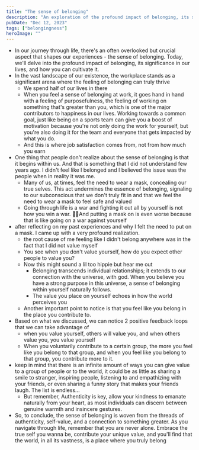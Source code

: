 ```yaml
---
title: "The sense of belonging"
description: "An exploration of the profound impact of belonging, its significance in our lives, and how you can cultivate it"
pubDate: "Dec 12, 2023"
tags: ["belongingness"]
heroImage: ""
---
```



- In our journey through life, there's an often overlooked but crucial aspect that shapes our experiences - the sense of belonging. Today, we'll delve into the profound impact of belonging, its significance in our lives, and how you can cultivate it.
- In the vast landscape of our existence, the workplace stands as a significant arena where the feeling of belonging can truly thrive
	- We spend half of our lives in there
	- When you feel a sense of belonging at work, it goes hand in hand with a feeling of purposefulness, the feeling of working on something that's greater than you, which is one of the major contributors to happiness in our lives. Working towards a common goal, just like being on a sports team can give you a boost of motivation because you're not only doing the work for yourself, but you're also doing it for the team and everyone that gets impacted by what you do.
	- And this is where job satisfaction comes from, not from how much you earn
- One thing that people don't realize about the sense of belonging is that it begins within us. And that is something that I did not understand few years ago. I didn't feel like I belonged and I  believed the issue was the people when in reality it was me.
	- Many of us, at times, feel the need to wear a mask, concealing our true selves. This act undermines the essence of belonging, signaling to our subconscious that we don't truly fit in and that we feel the need to wear a mask to feel safe and valued
	- Going through life is a war and fighting it out all by yourself is not how you win a war. And putting a mask on is even worse because that is like going on a war against yourself
- after reflecting on my past experiences and why I felt the need to put on a mask. I came up with a very profound realization.
	- the root cause of me feeling like I didn't belong anywhere was in the fact that I did not value myself 
	- You see when you don't value yourself, how do you expect other people to value you?
	- Now this might sound a lil too hippie but hear me out
		- Belonging transcends individual relationships; it extends to our connection with the universe, with god. When you believe you have a strong purpose in this universe, a sense of belonging within yourself naturally follows.
		- The value you place on yourself echoes in how the world perceives you
	- Another important point to notice is that you feel like you belong in the place you contribute to.
- Based on what we discussed, we can notice 2 positive feedback loops that we can take advantage of
	- when you value yourself, others will value you, and when others value you, you value yourself
	- When you voluntarily contribute to a certain group, the more you feel like you belong to that group, and when you feel like you belong to that group, you contribute more to it.
- keep in mind that there is an infinite amount of ways you can give value to a group of people or to the world, it could be as little as sharing a smile to stranger, inspiring people, listening to and empathizing with your friends, or even sharing a funny story that makes your friends laugh. The list is endless...
	- But remember, Authenticity is key, allow your kindness to emanate naturally from your heart, as most individuals can discern between genuine warmth and insincere gestures.
- So, to conclude, the sense of belonging is woven from the threads of authenticity, self-value, and a connection to something greater. As you navigate through life, remember that you are never alone. Embrace the true self you wanna be, contribute your unique value, and you'll find that the world, in all its vastness, is a place where you truly belong